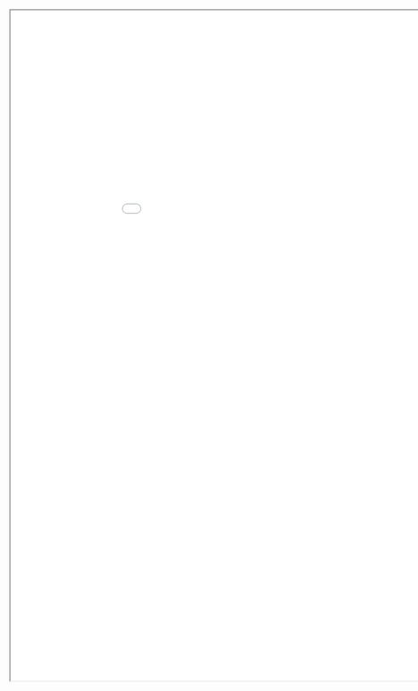 <link href="../Content/StyleSheet.css" rel="stylesheet"/> 

  <iframe src="../Content/DaanDemaeckerCV.pdf" width="1000" height="1200"></iframe>
